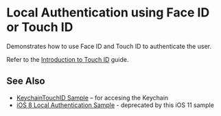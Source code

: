 Local Authentication using Face ID or Touch ID
====================

Demonstrates how to use Face ID and Touch ID to authenticate the user.

Refer to the [Introduction to Touch ID](https://developer.xamarin.com/guides/ios/platform_features/introduction_to_touchid/) guide.

See Also
--------

* [KeychainTouchID Sample](https://developer.xamarin.com/samples/monotouch/ios8/KeychainTouchID/) – for accesing the Keychain 
* [iOS 8 Local Authentication Sample](https://github.com/xamarin/ios-samples/tree/master/StoryboardTable_LocalAuthentication) - deprecated by this iOS 11 sample